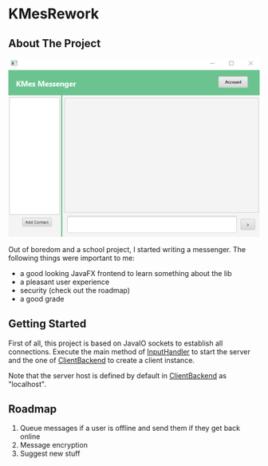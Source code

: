 # KMesRework

<!-- ABOUT THE PROJECT -->
## About The Project

![Messenger Home Screen](/src/main/resources/images/homescreen.png?raw=true)

Out of boredom and a school project, I started writing a messenger.
The following things were important to me:

* a good looking JavaFX frontend to learn something about the lib 
* a pleasant user experience
* security (check out the roadmap)
* a good grade

<!-- GETTING STARTED -->
## Getting Started

First of all, this project is based on JavaIO sockets to establish all connections. Execute the main method of [InputHandler](src/main/java/ServerSide/InputHandler.java) to start the server and the one of [ClientBackend](src/main/java/clientside/ClientBackend.java) to create a client instance.

Note that the server host is defined by default in [ClientBackend](src/main/java/clientside/ClientBackend.java) as "localhost".

<!-- Roadmap -->
## Roadmap

1. Queue messages if a user is offline and send them if they get back online
2. Message encryption
3. Suggest new stuff
